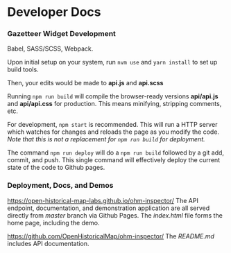 # Developer Docs


### Gazetteer Widget Development

Babel, SASS/SCSS, Webpack.

Upon initial setup on your system, run `nvm use` and `yarn install` to set up build tools.

Then, your edits would be made to **api.js** and **api.scss**

Running `npm run build` will compile the browser-ready versions **api/api.js** and **api/api.css** for production. This means minifying, stripping comments, etc.

For development, `npm start` is recommended. This will run a HTTP server which watches for changes and reloads the page as you modify the code. *Note that this is not a replacement for `npm run build` for deployment.*

The command `npm run deploy` will do a `npm run build` followed by a  git add, commit, and push. This single command will effectively deploy the current state of the code to Github pages.


### Deployment, Docs, and Demos

https://open-historical-map-labs.github.io/ohm-inspector/ The API endpoint, documentation, and demonstration application are all served directly from *master* branch via Github Pages. The *index.html* file forms the home page, including the demo.

https://github.com/OpenHistoricalMap/ohm-inspector/ The *README.md* includes API documentation.
